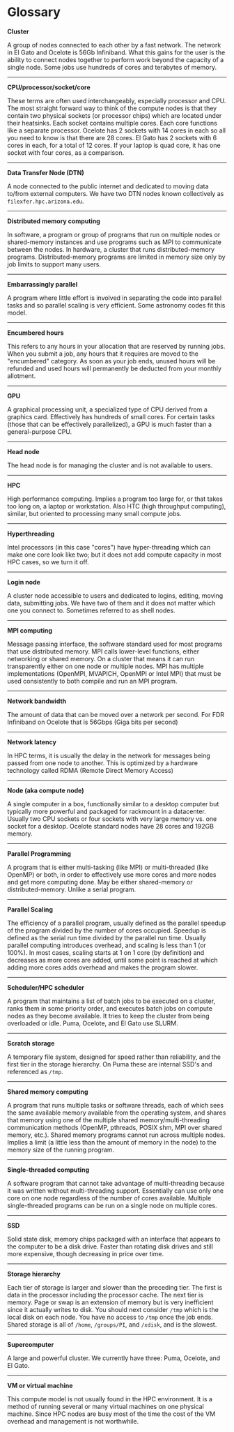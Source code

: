 # Glossary

**Cluster**

A group of nodes connected to each other by a fast network.  The network in El Gato and Ocelote is 56Gb Infiniband.  What this gains for the user is the ability to connect nodes together to perform work beyond the capacity of a single node. Some jobs use hundreds of cores and terabytes of memory.
<hr>

**CPU/processor/socket/core**



These terms are often used interchangeably, especially processor and CPU. The most straight forward way to think of the compute nodes is that they contain two physical sockets (or processor chips) which are located under their heatsinks. Each socket contains multiple cores.  Each core functions like a separate processor. Ocelote has 2 sockets with 14 cores in each so all you need to know is that there are 28 cores.  El Gato has 2 sockets with 6 cores in each, for a total of 12 cores. If your laptop is quad core, it has one socket with four cores, as a comparison.
<hr>

**Data Transfer Node (DTN)**

A node connected to the public internet and dedicated to moving data to/from external computers. We have two DTN nodes known collectively as ```filexfer.hpc.arizona.edu```.

<hr>

**Distributed memory computing**

In software, a program or group of programs that run on multiple nodes or shared-memory instances and use programs such as MPI to communicate between the nodes. In hardware, a cluster that runs distributed-memory programs. Distributed-memory programs are limited in memory size only by job limits to support many users. 

<hr>

**Embarrassingly parallel**

A program where little effort is involved in separating the code into parallel tasks and so parallel scaling is very efficient.  Some astronomy codes fit this model.

<hr>

**Encumbered hours**

This refers to any hours in your allocation that are reserved by running jobs. When you submit a job, any hours that it requires are moved to the "encumbered" category. As soon as your job ends, unused hours will be refunded and used hours will permanently be deducted from your monthly allotment. 

<hr>

**GPU**

A graphical processing unit, a specialized type of CPU derived from a graphics card. Effectively has hundreds of small cores. For certain tasks (those that can be effectively parallelized), a GPU is much faster than a general-purpose CPU.

<hr> 

**Head node**

The head node is for managing the cluster and is not available to users.

<hr>

**HPC**

High performance computing. Implies a program too large for, or that takes too long on, a laptop or workstation. Also HTC (high throughput computing), similar, but oriented to processing many small compute jobs.

<hr>

**Hyperthreading**

Intel processors (in this case "cores") have hyper-threading which can make one core look like two; but it does not add compute capacity in most HPC cases, so we turn it off.

<hr>

**Login node**

A cluster node accessible to users and dedicated to logins, editing, moving data, submitting jobs. We have two of them and it does not matter which one you connect to. Sometimes referred to as shell nodes.

<hr>

**MPI computing**

Message passing interface, the software standard used for most programs that use distributed memory. MPI calls lower-level functions, either networking or shared memory. On a cluster that means it can run transparently either on one node or multiple nodes. MPI has multiple implementations (OpenMPI, MVAPICH, OpenMPI or Intel MPI) that must be used consistently to both compile and run an MPI program.

<hr>

**Network bandwidth**

The amount of data that can be moved over a network per second. For FDR Infiniband on Ocelote that is 56Gbps (Giga bits per second)

<hr>

**Network latency**

In HPC terms, it is usually the delay in the network for messages being passed from one node to another.  This is optimized by a hardware technology called RDMA (Remote Direct Memory Access)

<hr>

**Node (aka compute node)**

A single computer in a box, functionally similar to a desktop computer but typically more powerful and packaged for rackmount in a datacenter. Usually two CPU sockets or four sockets with very large memory vs. one socket for a desktop. Ocelote standard nodes have 28 cores and 192GB memory.

<hr>

**Parallel Programming**

A program that is either multi-tasking (like MPI) or multi-threaded (like OpenMP) or both, in order to effectively use more cores and more nodes and get more computing done. May be either shared-memory or distributed-memory. Unlike a serial program.

<hr>

**Parallel Scaling**

The efficiency of a parallel program, usually defined as the parallel speedup of the program divided by the number of cores occupied. Speedup is defined as the serial run time divided by the parallel run time. Usually parallel computing introduces overhead, and scaling is less than 1 (or 100%).  In most cases, scaling starts at 1 on 1 core (by definition) and decreases as more cores are added, until some point is reached at which adding more cores adds overhead and makes the program slower.

<hr>

**Scheduler/HPC scheduler**

A program that maintains a list of batch jobs to be executed on a cluster, ranks them in some priority order, and executes batch jobs on compute nodes as they become available. It tries to keep the cluster from being overloaded or idle. Puma, Ocelote, and El Gato use SLURM.

<hr>

**Scratch storage**

A temporary file system, designed for speed rather than reliability, and the first tier in the storage hierarchy. On Puma these are internal SSD's and referenced as ```/tmp```.

<hr>

**Shared memory computing**

A program that runs multiple tasks or software threads, each of which sees the same available memory available from the operating system, and shares that memory using one of the multiple shared memory/multi-threading communication methods (OpenMP, pthreads, POSIX shm, MPI over shared memory, etc.). Shared memory programs cannot run across multiple nodes. Implies a limit (a little less than the amount of memory in the node) to the memory size of the running program.

<hr>

**Single-threaded computing**

A software program that cannot take advantage of multi-threading because it was written without multi-threading support. Essentially can use only one core on one node regardless of the number of cores available. Multiple single-threaded programs can be run on a single node on multiple cores.

<hr>

**SSD**

Solid state disk, memory chips packaged with an interface that appears to the computer to be a disk drive. Faster than rotating disk drives and still more expensive, though decreasing in price over time.

<hr>

**Storage hierarchy**

Each tier of storage is larger and slower than the preceding tier. The first is data in the processor including the processor cache.  The next tier is memory.  Page or swap is an extension of memory but is very inefficient since it actually writes to disk. You should next consider ```/tmp``` which is the local disk on each node.  You have no access to ```/tmp``` once the job ends.  Shared storage is all of ```/home```, ```/groups/PI```, and ```/xdisk```, and is the slowest.

<hr>

**Supercomputer**

A large and powerful cluster. We currently have three: Puma, Ocelote, and El Gato.

<hr>

**VM or virtual machine**

This compute model is not usually found in the HPC environment.  It is a method of running several or many virtual machines on one physical machine.  Since HPC nodes are busy most of the time the cost of the VM overhead and management is not worthwhile. 
